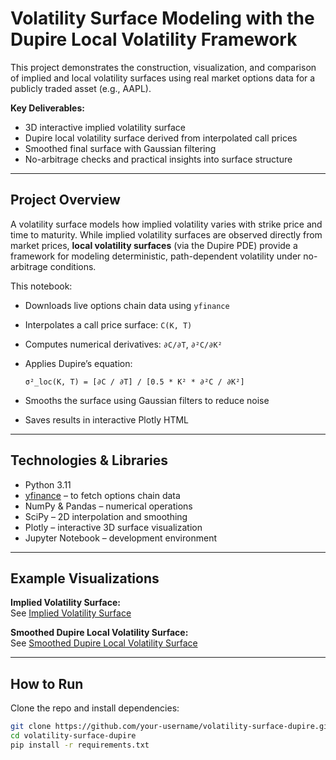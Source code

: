 # Volatility Surface Modeling with the Dupire Local Volatility Framework

This project demonstrates the construction, visualization, and comparison of implied and local volatility surfaces using real market options data for a publicly traded asset (e.g., AAPL).

**Key Deliverables:**
- 3D interactive implied volatility surface 
- Dupire local volatility surface derived from interpolated call prices
- Smoothed final surface with Gaussian filtering
- No-arbitrage checks and practical insights into surface structure

---

## Project Overview

A volatility surface models how implied volatility varies with strike price and time to maturity. While implied volatility surfaces are observed directly from market prices, **local volatility surfaces** (via the Dupire PDE) provide a framework for modeling deterministic, path-dependent volatility under no-arbitrage conditions.

This notebook:
- Downloads live options chain data using `yfinance`
- Interpolates a call price surface: `C(K, T)`
- Computes numerical derivatives: `∂C/∂T`, `∂²C/∂K²`

- Applies Dupire’s equation:
  
  `σ²_loc(K, T) = [∂C / ∂T] / [0.5 * K² * ∂²C / ∂K²]`


- Smooths the surface using Gaussian filters to reduce noise
- Saves results in interactive Plotly HTML

---

## Technologies & Libraries

- Python 3.11
- [yfinance](https://github.com/ranaroussi/yfinance) – to fetch options chain data
- NumPy & Pandas – numerical operations
- SciPy – 2D interpolation and smoothing
- Plotly – interactive 3D surface visualization
- Jupyter Notebook – development environment

---

## Example Visualizations

**Implied Volatility Surface:**  
See [Implied Volatility Surface](https://wyatt-sheldon.github.io/Volatility-Surface-Dupire/implied_vol_surface.html)

**Smoothed Dupire Local Volatility Surface:**  
See [Smoothed Dupire Local Volatility Surface](https://wyatt-sheldon.github.io/Volatility-Surface-Dupire/smoothed_local_vol_surface.html)


---

## How to Run

Clone the repo and install dependencies:

```bash
git clone https://github.com/your-username/volatility-surface-dupire.git
cd volatility-surface-dupire
pip install -r requirements.txt

